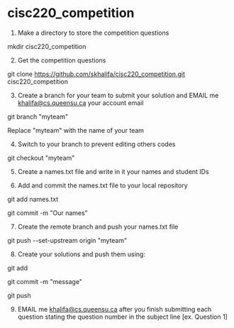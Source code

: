 # cisc220_competition

1) Make a directory to store the competition questions 

mkdir cisc220_competition

2) Get the competition questions 

git clone https://github.com/skhalifa/cisc220_competition.git cisc220_competition

3) Create a branch for your team to submit your solution and EMAIL me <khalifa@cs.queensu.ca> your account email 

git branch "myteam"  

Replace "myteam" with the name of your team

4) Switch to your branch to prevent editing others codes 

git checkout "myteam"

5) Create a names.txt file and write in it your names and student IDs

6) Add and commit the names.txt file to your local repository

git add names.txt

git commit -m "Our names"

7) Create the remote branch and push your names.txt file

git push --set-upstream origin "myteam"

8) Create your solutions and push them using:

git add <new file name>

git commit -m "message"

git push 

9) EMAIL me <khalifa@cs.queensu.ca> after you finish submitting each question stating the question number in the subject line [ex. Question 1]
